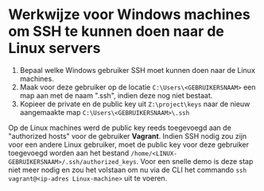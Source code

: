 # Werkwijze voor Windows machines om SSH te kunnen doen naar de Linux servers

1. Bepaal welke Windows gebruiker SSH moet kunnen doen naar de Linux machines.
2. Maak voor deze gebruiker op de locatie `C:\Users\<GEBRUIKERSNAAM>` een map aan met de naam ".ssh", indien deze nog niet bestaat.
3. Kopieer de private en de public key uit `Z:\project\keys` naar de nieuw aangemaakte map `C:\Users\<GEBRUIKERSNAAM>\.ssh`

Op de Linux machines werd de public key reeds toegevoegd aan de "authorized hosts" voor de gebruiker **Vagrant**. Indien SSH nodig zou zijn voor een andere Linux gebruiker, moet de public key voor deze gebruiker toegevoegd worden aan het bestand `/home/<LINUX-GEBRUIKERSNAAM>/.ssh/authorized_keys`. Voor een snelle demo is deze stap niet meer nodig en zou het volstaan om nu via de CLI het commando `ssh vagrant@<ip-adres Linux-machine>` uit te voeren.
